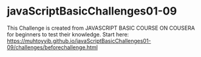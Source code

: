 # javaScriptBasicChallenges01-09

This Challenge is created from JAVASCRIPT BASIC COURSE ON COUSERA for beginners to test their knowledge. Start here: https://muhtoyyib.github.io/javaScriptBasicChallenges01-09/challenges/beforechallenge.html
